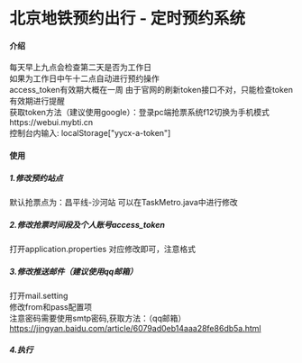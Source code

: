 # 北京地铁预约出行 - 定时预约系统

#### 介绍

每天早上九点会检查第二天是否为工作日  
如果为工作日中午十二点自动进行预约操作  
access_token有效期大概在一周
由于官网的刷新token接口不对，只能检查token有效期进行提醒   
获取token方法（建议使用google）：登录pc端抢票系统f12切换为手机模式https://webui.mybti.cn     
控制台内输入: localStorage["yycx-a-token"]

#### 使用

##### 1.修改预约站点
默认抢票点为：昌平线-沙河站
可以在TaskMetro.java中进行修改

##### 2.修改抢票时间段及个人账号access_token
打开application.properties
对应修改即可，注意格式
##### 3.修改推送邮件（建议使用qq邮箱）
打开mail.setting  
修改from和pass配置项        
注意密码需要使用smtp密码,获取方法：（qq邮箱）     
https://jingyan.baidu.com/article/6079ad0eb14aaa28fe86db5a.html

##### 4.执行
